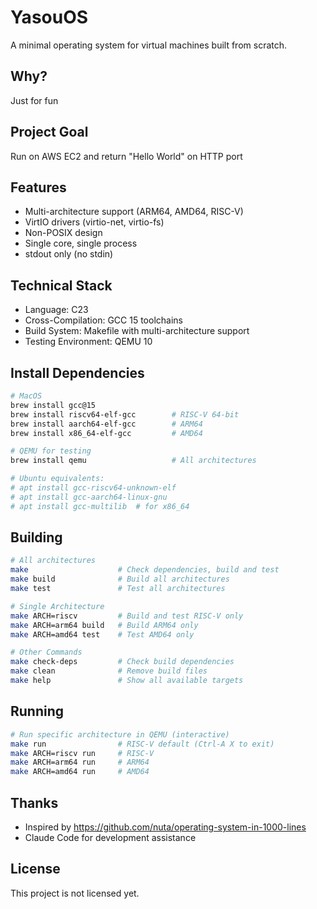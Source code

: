 # YasouOS

A minimal operating system for virtual machines built from scratch.

## Why?
Just for fun

## Project Goal
Run on AWS EC2 and return "Hello World" on HTTP port

## Features
- Multi-architecture support (ARM64, AMD64, RISC-V)
- VirtIO drivers (virtio-net, virtio-fs)
- Non-POSIX design
- Single core, single process
- stdout only (no stdin)

## Technical Stack
- Language: C23
- Cross-Compilation: GCC 15 toolchains
- Build System: Makefile with multi-architecture support
- Testing Environment: QEMU 10

## Install Dependencies
```bash
# MacOS
brew install gcc@15
brew install riscv64-elf-gcc        # RISC-V 64-bit
brew install aarch64-elf-gcc        # ARM64
brew install x86_64-elf-gcc         # AMD64

# QEMU for testing
brew install qemu                   # All architectures

# Ubuntu equivalents:
# apt install gcc-riscv64-unknown-elf
# apt install gcc-aarch64-linux-gnu
# apt install gcc-multilib  # for x86_64
```

## Building

```bash
# All architectures
make                    # Check dependencies, build and test
make build              # Build all architectures
make test               # Test all architectures

# Single Architecture
make ARCH=riscv         # Build and test RISC-V only
make ARCH=arm64 build   # Build ARM64 only
make ARCH=amd64 test    # Test AMD64 only

# Other Commands
make check-deps         # Check build dependencies
make clean              # Remove build files
make help               # Show all available targets
```

## Running

```bash
# Run specific architecture in QEMU (interactive)
make run                # RISC-V default (Ctrl-A X to exit)
make ARCH=riscv run     # RISC-V
make ARCH=arm64 run     # ARM64
make ARCH=amd64 run     # AMD64
```

## Thanks
- Inspired by https://github.com/nuta/operating-system-in-1000-lines
- Claude Code for development assistance

## License
This project is not licensed yet.
